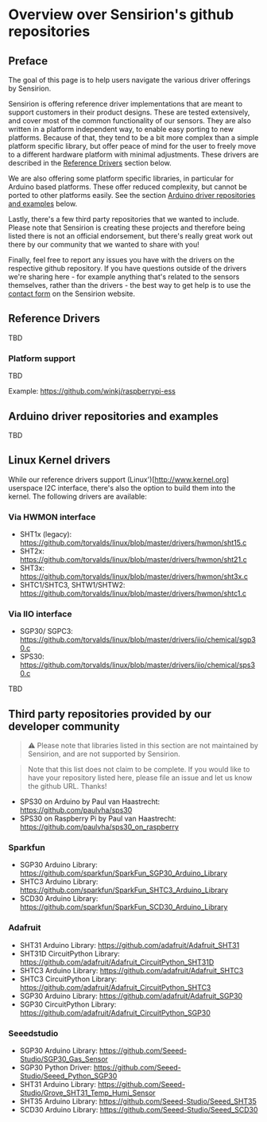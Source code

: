 # Overview over Sensirion's github repositories

## Preface

The goal of this page is to help users navigate the various driver offerings by Sensirion. 

Sensirion is offering reference driver implementations that are meant to support customers in their product designs. These are tested extensively, and cover most of the common functionality of our sensors. They are also written in a platform independent way, to enable easy porting to new platforms. Because of that, they tend to be a bit more complex than a simple platform specific library, but offer peace of mind for the user to freely move to a different hardware platform with minimal adjustments. These drivers are described in the [Reference Drivers](#reference-drivers) section below.

We are also offering some platform specific libraries, in particular for Arduino based platforms. These offer reduced complexity, but cannot be ported to other platforms easily. See the section [Arduino driver repositories and examples](#arduino-driver-repositories-and-examples) below.

Lastly, there's a few third party repositories that we wanted to include. Please note that Sensirion is creating these projects and therefore being listed there is not an official endorsement, but there's really great work out there by our community that we wanted to share with you!

Finally, feel free to report any issues you have with the drivers on the respective github repository. If you have questions outside of the drivers we're sharing here - for example anything that's related to the sensors themselves, rather than the drivers - the best way to get help is to use the [contact form](https://www.sensirion.com/en/about-us/contact/) on the Sensirion website. 

## Reference Drivers

TBD

### Platform support

TBD

Example: https://github.com/winkj/raspberrypi-ess

## Arduino driver repositories and examples

TBD

## Linux Kernel drivers

While our reference drivers support (Linux')[http://www.kernel.org] userspace I2C interface, there's also the option to build them into the kernel. The following drivers are available:

### Via HWMON interface
- SHT1x (legacy): https://github.com/torvalds/linux/blob/master/drivers/hwmon/sht15.c
- SHT2x: https://github.com/torvalds/linux/blob/master/drivers/hwmon/sht21.c
- SHT3x: https://github.com/torvalds/linux/blob/master/drivers/hwmon/sht3x.c
- SHTC1/SHTC3, SHTW1/SHTW2: https://github.com/torvalds/linux/blob/master/drivers/hwmon/shtc1.c

### Via IIO interface
- SGP30/ SGPC3: https://github.com/torvalds/linux/blob/master/drivers/iio/chemical/sgp30.c
- SPS30: https://github.com/torvalds/linux/blob/master/drivers/iio/chemical/sps30.c



TBD

## Third party repositories provided by our developer community

> :warning: Please note that libraries listed in this section are not maintained by Sensirion, and are not supported by Sensirion.

> Note that this list does not claim to be complete. If you would like to have your repository listed here, please file an issue and let us know the github URL. Thanks!

- SPS30 on Arduino by Paul van Haastrecht: https://github.com/paulvha/sps30
- SPS30 on Raspberry Pi by Paul van Haastrecht: https://github.com/paulvha/sps30_on_raspberry


### Sparkfun
- SGP30 Arduino Library: https://github.com/sparkfun/SparkFun_SGP30_Arduino_Library
- SHTC3 Arduino Library: https://github.com/sparkfun/SparkFun_SHTC3_Arduino_Library
- SCD30 Arduino Library: https://github.com/sparkfun/SparkFun_SCD30_Arduino_Library


### Adafruit
- SHT31 Arduino Library: https://github.com/adafruit/Adafruit_SHT31
- SHT31D CircuitPython Library: https://github.com/adafruit/Adafruit_CircuitPython_SHT31D
- SHTC3 Arduino Library: https://github.com/adafruit/Adafruit_SHTC3
- SHTC3 CircuitPython Library: https://github.com/adafruit/Adafruit_CircuitPython_SHTC3
- SGP30 Arduino Library: https://github.com/adafruit/Adafruit_SGP30
- SGP30 CircuitPython Library: https://github.com/adafruit/Adafruit_CircuitPython_SGP30


### Seeedstudio
- SGP30 Arduino Library: https://github.com/Seeed-Studio/SGP30_Gas_Sensor
- SGP30 Python Driver: https://github.com/Seeed-Studio/Seeed_Python_SGP30
- SHT31 Arduino Library: https://github.com/Seeed-Studio/Grove_SHT31_Temp_Humi_Sensor
- SHT35 Arduino Library: https://github.com/Seeed-Studio/Seeed_SHT35
- SCD30 Arduino Library: https://github.com/Seeed-Studio/Seeed_SCD30